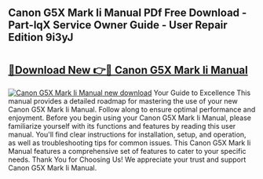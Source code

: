 ## Canon G5X Mark Ii Manual PDf Free Download - Part-lqX Service Owner Guide - User Repair Edition 9i3yJ

# <h2><a href="http://bc31273.oget.top/?id=Canon+G5X+Mark+Ii+Manual">🔗Download New 👉🔴 Canon G5X Mark Ii Manual</a></h2>

[![Canon G5X Mark Ii Manual new download](https://i.imgur.com/5g1atiW.png)](http://bc31273.oget.top/?id=Canon+G5X+Mark+Ii+Manual)
Your Guide to Excellence This manual provides a detailed roadmap for mastering the use of your new Canon G5X Mark Ii Manual. Follow along to ensure optimal performance and enjoyment. Before you begin using your Canon G5X Mark Ii Manual, please familiarize yourself with its functions and features by reading this user manual. You'll find clear instructions for installation, setup, and operation, as well as troubleshooting tips for common issues. This Canon G5X Mark Ii Manual features a comprehensive set of features to cater to your specific needs. Thank You for Choosing Us! We appreciate your trust and support Canon G5X Mark Ii Manual.
